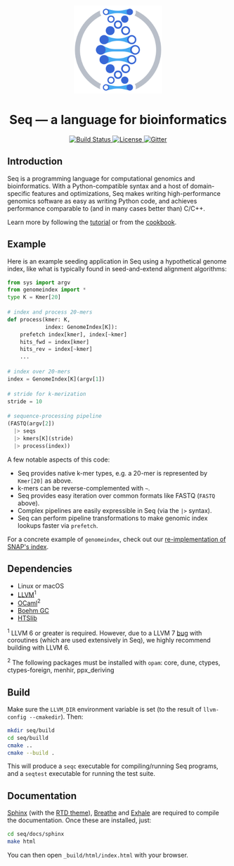 <p align="center">
 <img src="docs/images/logo.png?raw=true" width="200" alt="Seq"/>
</p>

<h1 align="center"> Seq — a language for bioinformatics </h1>

<p align="center">
  <a href="https://travis-ci.com/seq-lang/seq">
    <img src="https://travis-ci.com/seq-lang/seq.svg?token=QGRVvAxcSasMm4MgJvYL&branch=master"
         alt="Build Status">
  </a>
  <a href="https://github.com/seq-lang/seq/blob/master/LICENSE">
    <img src="https://img.shields.io/badge/license-AGPL-blue.svg"
         alt="License">
  </a>
  <a href="https://gitter.im/seq-lang/seq?utm_source=badge&utm_medium=badge&utm_campaign=pr-badge&utm_content=badge">
    <img src="https://badges.gitter.im/Join%20Chat.svg"
         alt="Gitter">
  </a>
</p>

## Introduction

Seq is a programming language for computational genomics and bioinformatics. With a Python-compatible syntax and a host of domain-specific features and optimizations, Seq makes writing high-performance genomics software as easy as writing Python code, and achieves performance comparable to (and in many cases better than) C/C++.

Learn more by following the [tutorial](docs/sphinx/tutorial.rst) or from the [cookbook](docs/sphinx/cookbook.rst).

## Example

Here is an example seeding application in Seq using a hypothetical genome index, like what is typically found in seed-and-extend alignment algorithms:

```python
from sys import argv
from genomeindex import *
type K = Kmer[20]

# index and process 20-mers
def process(kmer: K,
            index: GenomeIndex[K]):
    prefetch index[kmer], index[~kmer]
    hits_fwd = index[kmer]
    hits_rev = index[~kmer]
    ...

# index over 20-mers
index = GenomeIndex[K](argv[1])

# stride for k-merization
stride = 10

# sequence-processing pipeline
(FASTQ(argv[2])
  |> seqs
  |> kmers[K](stride)
  |> process(index))
```

A few notable aspects of this code:

- Seq provides native k-mer types, e.g. a 20-mer is represented by `Kmer[20]` as above.
- k-mers can be reverse-complemented with `~`.
- Seq provides easy iteration over common formats like FASTQ (`FASTQ` above).
- Complex pipelines are easily expressible in Seq (via the `|>` syntax).
- Seq can perform pipeline transformations to make genomic index lookups faster via `prefetch`.

For a concrete example of `genomeindex`, check out our [re-implementation of SNAP's index](test/snap).

## Dependencies

- Linux or macOS
- [LLVM](https://llvm.org)<sup>1</sup>
- [OCaml](https://ocaml.org)<sup>2</sup>
- [Boehm GC](https://github.com/ivmai/bdwgc)
- [HTSlib](https://htslib.org)

<sup>1</sup> LLVM 6 or greater is required. However, due to a LLVM 7 [bug](https://bugs.llvm.org/show_bug.cgi?id=40656) with coroutines (which are used extensively in Seq), we highly recommend building with LLVM 6.

<sup>2</sup> The following packages must be installed with `opam`: core, dune, ctypes, ctypes-foreign, menhir, ppx_deriving

## Build

Make sure the `LLVM_DIR` environment variable is set (to the result of `llvm-config --cmakedir`). Then:

```bash
mkdir seq/build
cd seq/builld
cmake ..
cmake --build .
```

This will produce a `seqc` executable for compiling/running Seq programs, and a `seqtest` executable for running the test suite.

## Documentation

[Sphinx](https://www.sphinx-doc.org) (with the [RTD theme](https://sphinx-rtd-theme.readthedocs.io/en/stable/)), [Breathe](https://breathe.readthedocs.io/en/latest/) and [Exhale](https://exhale.readthedocs.io/en/latest/index.html) are required to compile the documentation. Once these are installed, just:

```bash
cd seq/docs/sphinx
make html
```

You can then open `_build/html/index.html` with your browser.
